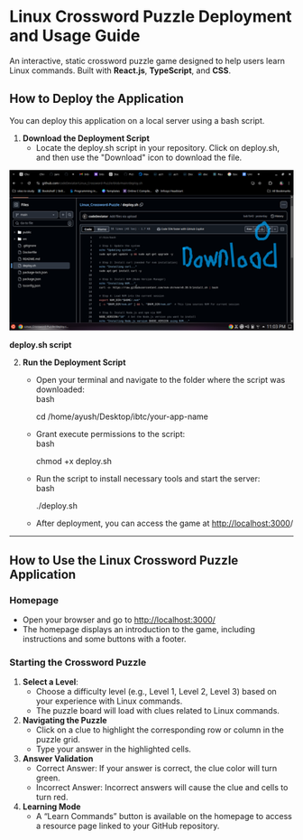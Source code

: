 # **Linux Crossword Puzzle Deployment and Usage Guide**

An interactive, static crossword puzzle game designed to help users learn Linux commands. Built with **React.js**, **TypeScript**, and **CSS**.

## 

## **How to Deploy the Application**

You can deploy this application on a local server using a bash script.

1. **Download the Deployment Script**  
   * Locate the deploy.sh script in your repository. Click on deploy.sh, and then use the "Download" icon to download the file.

![Alt Text](https://github.com/codeDeviator/Linux_Crossword-Puzzle/blob/main/deploy.png)

**deploy.sh script**

2. **Run the Deployment Script**  
   * Open your terminal and navigate to the folder where the script was downloaded:  
     bash

      cd  /home/ayush/Desktop/ibtc/your-app-name

   * Grant execute permissions to the script:  
     bash

     chmod \+x deploy.sh  
       
   * Run the script to install necessary tools and start the server:  
     bash

     ./deploy.sh  
   * After deployment, you can access the game at [http://localhost:3000](http://localhost:3000/)/

   

---

## **How to Use the Linux Crossword Puzzle Application**

### **Homepage**

* Open your browser and go to [http://localhost:3000/](http://localhost:3000/)  
* The homepage displays an introduction to the game, including instructions and some buttons with a footer.

### **Starting the Crossword Puzzle**

1. **Select a Level**:  
   * Choose a difficulty level (e.g., Level 1, Level 2, Level 3\) based on your experience with Linux commands.  
   * The puzzle board will load with clues related to Linux commands.  
2. **Navigating the Puzzle**  
   * Click on a clue to highlight the corresponding row or column in the puzzle grid.  
   * Type your answer in the highlighted cells.  
3. **Answer Validation**  
   * Correct Answer: If your answer is correct, the clue color will turn green.  
   * Incorrect Answer: Incorrect answers will cause the clue and cells to turn red.  
4. **Learning Mode**  
   * A “Learn Commands” button is available on the homepage to access a resource page linked to your GitHub repository. 
